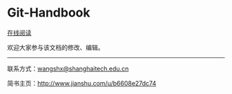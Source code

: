 # Git-Handbook

[在线阅读](https://shixiangwang.github.io/Git-Handbook/HandbookOfGit.html)

欢迎大家参与该文档的修改、编辑。

***

联系方式：<wangshx@shanghaitech.edu.cn>

简书主页：<http://www.jianshu.com/u/b6608e27dc74>


